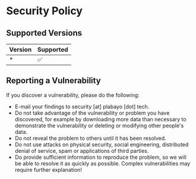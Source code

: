 # Security Policy

## Supported Versions

| Version  | Supported          |
|----------|--------------------|
| * | :white_check_mark: |

## Reporting a Vulnerability

If you discover a vulnerability, please do the following:

- E-mail your findings to security [at] plabayo [dot] tech.
- Do not take advantage of the vulnerability or problem you have discovered, for example by downloading more data than necessary to demonstrate the vulnerability or deleting or modifying other people's data.
- Do not reveal the problem to others until it has been resolved.
- Do not use attacks on physical security, social engineering, distributed denial of service, spam or applications of third parties.
- Do provide sufficient information to reproduce the problem, so we will be able to resolve it as quickly as possible. Complex vulnerabilities may require further explanation!


